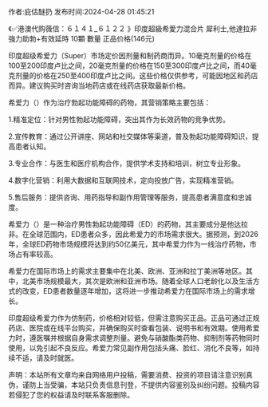 <p>作者:庇估醚扔 发布时间:2024-04-28 01:45:21</p>
<p>《✅港澳代购薇信：６１４１_６１２２ 》印度超級希愛力混合片 犀利士,他達拉非 強力助勃+有效延時 10顆 數量 正品价格(146元) </p>
									<p>印度超级希爱力（Super）市场定价因剂量和制药商而异。10毫克剂量的价格在100至200印度卢比之间，20毫克剂量的价格在150至300印度卢比之间，而40毫克剂量的价格在250至400印度卢比之间。这些价格仅供参考，可能因地区和药店而异。建议购买时咨询当地药店或在线药店获取最新价格。</p><p></p><p>希爱力（）作为治疗勃起功能障碍的药物，其营销策略主要包括：</p><p>1.精准定位：针对男性勃起功能障碍，突出其作为长效药物的竞争优势。</p><p>2.宣传教育：通过公开讲座、网站和社交媒体等渠道，普及勃起功能障碍知识，提高患者认知。</p><p>3.专业合作：与医生和医疗机构合作，提供学术支持和培训，树立专业形象。</p><p>4.数字化营销：利用大数据和互联网技术，定向投放广告，实现精准营销。</p><p>5.售后服务：提供咨询、用药指导和副作用管理等服务，提高患者满意度和忠诚度。</p><p></p><p>希爱力（）是一种治疗男性勃起功能障碍（ED）的药物，其主要成分是他达拉非。在全球范围内，ED患者众多，因此希爱力的市场需求很大。据预测，到2026年，全球ED药物市场规模将达到约50亿美元，其中希爱力作为一线治疗药物，市场占有率较高。</p><p>希爱力在国际市场上的需求主要集中在北美、欧洲、亚洲和拉丁美洲等地区。其中，北美市场规模最大，其次是欧洲和亚洲市场。随着全球人口老龄化以及生活方式的改变，ED患者数量逐年增加，这将进一步推动希爱力在国际市场上的需求增长。</p><p>印度超级希爱力作为仿制药，价格相对较低，但需注意购买正品。正品可通过正规药店、医院或在线平台购买，并确保购买时查看包装、说明书和有效期。使用希爱力时，遵医嘱并根据自身需求调整剂量。避免与硝酸酯类药物、抑制剂等药物同时使用，以免引起不良反应。希爱力常见副作用包括头痛、脸红、消化不良等，如持续不适，请及时就医。</p>				声明：本站所有文章均来自网络用户投稿，需要消费、投资的项目请注意识别真伪，谨防上当受骗，本站只负责信息刊登，不提供内容鉴别及纠纷问题。投稿内容若侵犯了您的权益请及时联系客服删除。				
